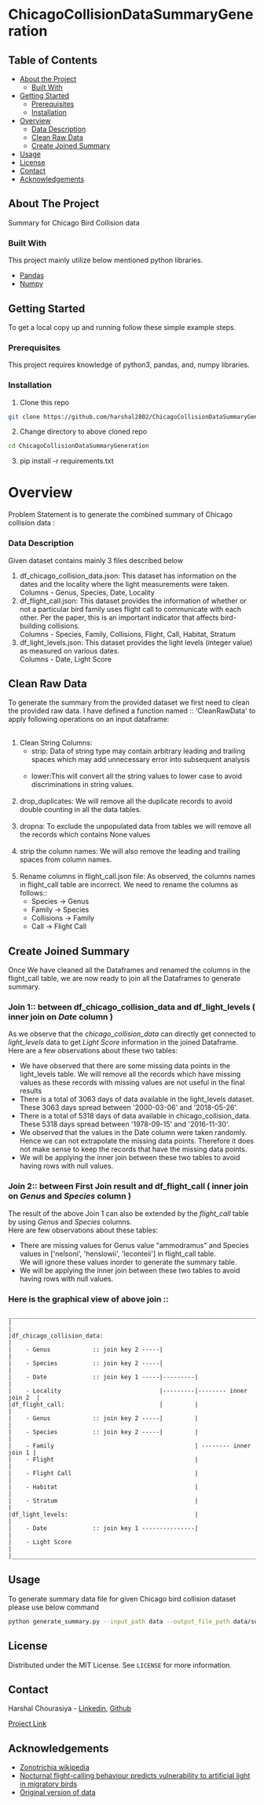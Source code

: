 # ChicagoCollisionDataSummaryGeneration

<!-- TABLE OF CONTENTS -->

## Table of Contents

- [About the Project](#about-the-project)
  - [Built With](#built-with)
- [Getting Started](#getting-started)
  - [Prerequisites](#prerequisites)
  - [Installation](#installation)
- [Overview](#overview)
  - [Data Description](#data-description)
  - [Clean Raw Data](#clean-raw-data)
  - [Create Joined Summary](#create-joined-summary)
- [Usage](#usage)
- [License](#license)
- [Contact](#contact)
- [Acknowledgements](#acknowledgements)

<!-- ABOUT THE PROJECT -->

## About The Project

Summary for Chicago Bird Collision data

### Built With

This project mainly utilize below mentioned python libraries.

- [Pandas](https://pandas.pydata.org/)
- [Numpy](https://numpy.org)

<!-- GETTING STARTED -->

## Getting Started

To get a local copy up and running follow these simple example steps.

### Prerequisites

This project requires knowledge of python3, pandas, and, numpy libraries.

### Installation

1. Clone this repo

```sh
git clone https://github.com/harshal2802/ChicagoCollisionDataSummaryGeneration.git
```

2. Change directory to above cloned repo

```sh
cd ChicagoCollisionDataSummaryGeneration
```

3. pip install -r requirements.txt

<!-- Overview -->

# Overview

Problem Statement is to generate the combined summary of Chicago collision data :

<!-- Data Description -->

### Data Description

Given dataset contains mainly 3 files described below

1.  df_chicago_collision_data.json: This dataset has information on the dates and the locality where the light measurements
    were taken. <br>
    Columns - Genus, Species, Date, Locality
2.  df_flight_call.json: This dataset provides the information of whether or not a particular bird family uses flight
    call to communicate with each other. Per the paper, this is an important indicator that
    affects bird-building collisions. <br>
    Columns - Species, Family, Collisions, Flight, Call, Habitat, Stratum
3.  df_light_levels.json: This dataset provides the light levels (integer value) as measured on various dates. <br>
    Columns - Date, Light Score

<!-- Clean Raw Data -->

## Clean Raw Data

To generate the summary from the provided dataset we first need to clean the provided raw data.
I have defined a function named :: 'CleanRawData' to apply following operations on an input dataframe:<br>
<br>

1. Clean String Columns: <br>
   - strip: Data of string type may contain arbitrary leading and trailing spaces which may add unnecessary error into subsequent analysis <br><br>
   - lower:This will convert all the string values to lower case to avoid discriminations in string values. <br>
   <br>
2. drop_duplicates: We will remove all the duplicate records to avoid double counting in all the data tables. <br>
   <br>
3. dropna: To exclude the unpopulated data from tables we will remove all the records which contains None values <br>
   <br>
4. strip the column names: We will also remove the leading and trailing spaces from column names. <br>
   <br>
5. Rename columns in flight_call.json file: As observed, the columns names in flight_call table are incorrect. We need to rename the columns as follows:: <br>
    - Species -> Genus 
    - Family -> Species 
    - Collisions -> Family 
    - Call -> Flight Call 
<!-- Create Joined Summary -->

## Create Joined Summary

Once We have cleaned all the Dataframes and renamed the columns in the flight_call table, we are now ready to join all the Dataframes to generate summary.

### Join 1:: between df_chicago_collision_data and df_light_levels ( inner join on *Date* column )

As we observe that the *chicago_collision_data* can directly get connected to *light_levels* data to get *Light Score* information in the joined Dataframe. 
<br>
Here are a few observations about these two tables:

- We have observed that there are some missing data points in the light_levels table. We will remove all the records which have missing values as these records with missing values are not useful in the final results 
- There is a total of 3063 days of data available in the light_levels dataset. These 3063 days spread between '2000-03-06' and '2018-05-26'.
- There is a total of 5318 days of data available in chicago_collision_data. These 5318 days spread between '1978-09-15' and '2016-11-30'.
- We observed that the values in the Date column were taken randomly. Hence we can not extrapolate the missing data points. Therefore it does not make sense to keep the records that have the missing data points. 
- We will be applying the inner join between these two tables to avoid having rows with null values.



### Join 2:: between First Join result and df_flight_call ( inner join on *Genus* and *Species* column )

The result of the above Join 1 can also be extended by the *flight_call* table by using *Genus* and *Species* columns. <br>
Here are few observations about these tables:
- There are missing values for Genus value "ammodramus" and Species values in ['nelsoni', 'henslowii', 'leconteii'] in flight_call table. <br>
  We will ignore these values inorder to generate the summary table.
- We will be applying the inner join between these two tables to avoid having rows with null values.

### Here is the graphical view of above join ::

```
_____________________________________________________________________________
|                                                                            |
|df_chicago_collision_data:                                                  |
|    - Genus            :: join key 2 -----|                                 |
|    - Species          :: join key 2 -----|                                 |
|    - Date             :: join key 1 -----|---------|                       |
|    - Locality                            |---------|-------- inner join 2  |
|df_flight_call:                           |         |                       |    
|    - Genus            :: join key 2 -----|         |                       |
|    - Species          :: join key 2 -----|         |                       |
|    - Family                                        | -------- inner join 1 |
|    - Flight                                        |                       |
|    - Flight Call                                   |                       |    
|    - Habitat                                       |                       |    
|    - Stratum                                       |                       |  
|df_light_levels:                                    |                       |
|    - Date             :: join key 1 ---------------|                       |
|    - Light Score                                                           |
|____________________________________________________________________________|
```

<!-- USAGE EXAMPLES -->

## Usage

To generate summary data file for given Chicago bird collision dataset please use below command

```sh
python generate_summary.py --input_path data --output_file_path data/summary.json
```

<!-- LICENSE -->

## License

Distributed under the MIT License. See `LICENSE` for more information.

<!-- CONTACT -->

## Contact

Harshal Chourasiya - [Linkedin](https://www.linkedin.com/in/harshal-chourasiya-39bb0426/), [Github](https://github.com/harshal2802)

[Project Link](https://github.com/harshal2802/ChicagoCollisionDataSummaryGeneration)

<!-- ACKNOWLEDGEMENTS -->

## Acknowledgements

- [Zonotrichia wikipedia](https://en.wikipedia.org/wiki/Zonotrichia)
- [Nocturnal flight-calling behaviour predicts vulnerability to artificial light in migratory birds](https://royalsocietypublishing.org/doi/10.1098/rspb.2019.0364)
- [Original version of data](https://github.com/rfordatascience/tidytuesday/tree/47567cb80846739c8543d158c1f3ff226c7e5a5f/data/2019/2019-04-30/raw)